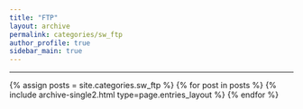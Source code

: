 ```yaml
---
title: "FTP"
layout: archive
permalink: categories/sw_ftp
author_profile: true
sidebar_main: true
---
```


<!-- 공백이 포함되어 있는 카테고리 이름의 경우 site.categories.['a b c'] 이런식으로! -->

***

{% assign posts = site.categories.sw_ftp %}
{% for post in posts %} {% include archive-single2.html type=page.entries_layout %} {% endfor %}
